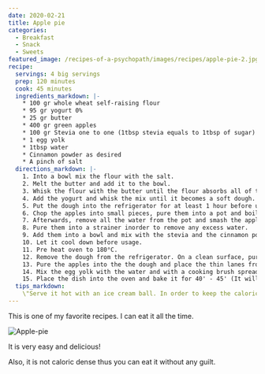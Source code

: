 ```yaml
---
date: 2020-02-21
title: Apple pie
categories:
  - Breakfast
  - Snack
  - Sweets
featured_image: /recipes-of-a-psychopath/images/recipes/apple-pie-2.jpg
recipe:
  servings: 4 big servings
  prep: 120 minutes
  cook: 45 minutes
  ingredients_markdown: |-
    * 100 gr whole wheat self-raising flour
    * 95 gr yogurt 0%
    * 25 gr butter
    * 400 gr green apples
    * 100 gr Stevia one to one (1tbsp stevia equals to 1tbsp of sugar)
    * 1 egg yolk
    * 1tbsp water
    * Cinnamon powder as desired
    * A pinch of salt
  directions_markdown: |-
    1. Into a bowl mix the flour with the salt.
    2. Melt the butter and add it to the bowl.
    3. Whisk the flour with the butter until the flour absorbs all of the butter.
    4. Add the yogurt and whisk the mix until it becomes a soft dough.
    5. Put the dough into the refrigerator for at least 1 hour before usage.
    6. Chop the apples into small pieces, pure them into a pot and boil until softened. 
    7. Afterwards, remove all the water from the pot and smash the apples.
    8. Pure them into a strainer inorder to remove any excess water.
    9. Add them into a bowl and mix with the stevia and the cinnamon powder.    
    10. Let it cool down before usage.
    11. Pre heat oven to 180°C.
    12. Remove the dough from the refrigerator. On a clean surface, pure some flour and roll the dough. Place the dough in an ovenproof dish. Remove any excess dough and create thin lanes. 
    13. Pure the apples into the the dough and place the thin lanes from above to create a grid.
    14. Mix the egg yolk with the water and with a cooking brush spread it above the pie.
    15. Place the dish into the oven and bake it for 40' - 45' (It will turn into gold you'll see).
  tips_markdown:
    \"Serve it hot with an ice cream ball. In order to keep the caloric intake at a low level, i preffer the Halo Top ice cream. Google it ;) \" 
---
```

This is one of my favorite recipes. I can eat it all the time. 

![Apple-pie](/recipes-of-a-psychopath/images/recipes/apple-pie-1.jpg)

It is very easy and delicious!

Also, it is not caloric dense thus you can eat it without any guilt.
